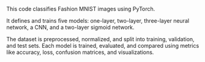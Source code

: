 This code classifies Fashion MNIST images using PyTorch. 

It defines and trains five models:
one-layer, 
two-layer,
three-layer neural network,
a CNN,
and a two-layer sigmoid network. 


The dataset is preprocessed, normalized, and split into training, validation, and test sets. 
Each model is trained, evaluated, and compared using metrics like accuracy, loss, confusion matrices, and visualizations. 

